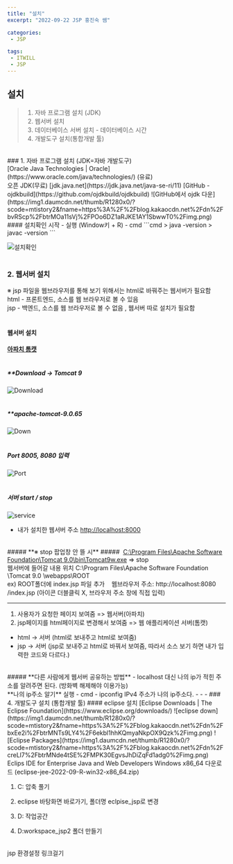 ```yaml
---
title: "설치"
excerpt: "2022-09-22 JSP 홍진숙 쌤"

categories:
 - JSP

tags:
 - ITWILL
 - JSP
---
```

## 설치    
> 1. 자바 프로그램 설치 (JDK)    
> 2. 웹서버 설치    
> 3. 데이터베이스 서버 설치 - 데이터베이스 시간    
> 4. 개발도구 설치(통합개발 툴)    
<br>
### 1. 자바 프로그램 설치 (JDK=자바 개발도구)   
<br>
[Oracle Java Technologies | Oracle](https://www.oracle.com/java/technologies/) (유료)   
<br>
오픈 JDK(무료)   
[jdk.java.net](https://jdk.java.net/java-se-ri/11)     
[GitHub - ojdkbuild](https://github.com/ojdkbuild/ojdkbuild)    
![GitHub에서 ojdk 다운](https://img1.daumcdn.net/thumb/R1280x0/?scode=mtistory2&fname=https%3A%2F%2Fblog.kakaocdn.net%2Fdn%2FbvRScp%2FbtrMOa11sVj%2FPOo6DZ1aRJKE1AY1SbwwT0%2Fimg.png)     

<br>
#### 설치확인
시작 - 실행 (Window키 + R) - cmd
```cmd
> java -version
> javac -version
```

![설치확인](https://img1.daumcdn.net/thumb/R1280x0/?scode=mtistory2&fname=https%3A%2F%2Fblog.kakaocdn.net%2Fdn%2FcIWgKa%2FbtrMKlD6Tf4%2FeL7kJOd0RVUVaGCOFfvKl0%2Fimg.png)    
<br>
### 2. 웹서버 설치    
※ jsp 파일을 웹브라우저를 통해 보기 위해서는 html로 바꿔주는 웹서버가 필요함    
html - 프론트엔드, 소스를 웹 브라우저로 볼 수 있음     
jsp - 백엔드, 소스를 웹 브라우저로 볼 수 없음 , 웹서버 따로 설치가 필요함     
<br>
#### 웹서버 설치    
[**아파치 톰캣**](https://tomcat.apache.org/)     
<br>
##### **Download -> Tomcat 9     
![Download](https://img1.daumcdn.net/thumb/R1280x0/?scode=mtistory2&fname=https%3A%2F%2Fblog.kakaocdn.net%2Fdn%2Fbrylkz%2FbtrMMavsBe2%2Fwp4eqvVBvFDR7ajDTmt1YK%2Fimg.png)     
<br>
##### **apache-tomcat-9.0.65    
![Down](https://img1.daumcdn.net/thumb/R1280x0/?scode=mtistory2&fname=https%3A%2F%2Fblog.kakaocdn.net%2Fdn%2FHRyUh%2FbtrMN9WxjXd%2FbI3eKBJABNd1SCdq44BOBk%2Fimg.png)    
<br>
##### **Port 8005, 8080 입력**    
![Port](https://img1.daumcdn.net/thumb/R1280x0/?scode=mtistory2&fname=https%3A%2F%2Fblog.kakaocdn.net%2Fdn%2FcpiiHS%2FbtrMJ1eXoXG%2FJILgBs3iAQPhimEhly9TsK%2Fimg.png)    
<br>
##### **서버 start / stop**    
![service](https://img1.daumcdn.net/thumb/R1280x0/?scode=mtistory2&fname=https%3A%2F%2Fblog.kakaocdn.net%2Fdn%2Fvozyj%2FbtrMOnNPiiL%2Fil2oukxkDeBybkOeHrVd0k%2Fimg.png)    
- 내가 설치한 웹서버 주소 [http://localhost:8000](http://localhost:8000)    
<br>
##### **※ stop 팝업창 안 뜰 시**     
##### &nbsp;<u>C:\Program Files\Apache Software Foundation\Tomcat 9.0\bin\Tomcat9w.exe</u> => stop     
<br>
웹서버에 들어갈 내용 위치     
C:\Program Files\Apache Software Foundation \Tomcat 9.0 \webapps\ROOT     
<br>
ex) ROOT폴더에 index.jsp 파일 추가     
&nbsp;&nbsp;&nbsp;웹브라우저 주소: http://localhost:8080 /index.jsp (아이콘 더블클릭 X, 브라우저 주소 창에 직접 입력)     


- - -
1. 사용자가 요청한 페이지 보여줌 => 웹서버(아파치)     
2. jsp페이지를 html페이지로 변경해서 보여줌 => 웹 애플리케이션 서버(톰캣)     
- html -> 서버 (html로 보내주고 html로 보여줌)     
- jsp -> 서버 (jsp로 보내주고 html로 바꿔서 보여줌, 따라서 소스 보기 하면 내가 입력한 코드와 다르다.)     
<br>
##### **다른 사람에게 웹서버 공유하는 방법**     
- localhost 대신 나의 ip가 적힌 주소를 알려주면 된다. (방화벽 해제해야 이용가능)      
<br>
**나의 ip주소 알기**     
실행 - cmd - ipconfig     
IPv4 주소가 나의 ip주소다.     
- - -
### 4. 개발도구 설치 (통합개발 툴)     
#### eclipse 설치 
[Eclipse Downloads | The Eclipse Foundation](https://www.eclipse.org/downloads/)     
![eclipse down](https://img1.daumcdn.net/thumb/R1280x0/?scode=mtistory2&fname=https%3A%2F%2Fblog.kakaocdn.net%2Fdn%2FbxEe2i%2FbtrMNTs9LY4%2F6ekbl1hhKQmyaNkpOX9Qzk%2Fimg.png)    
![Eclipse Packages](https://img1.daumcdn.net/thumb/R1280x0/?scode=mtistory2&fname=https%3A%2F%2Fblog.kakaocdn.net%2Fdn%2FcreLl7%2FbtrMNde4tSE%2FMPK30EgvsJhDiZqFd1adg0%2Fimg.png)     
Eclips IDE for Enterprise Java and Web Developers     
Windows x86_64 다운로드     
(eclipse-jee-2022-09-R-win32-x86_64.zip)     

1. C: 압축 풀기     

2. eclipse 바탕화면 바로가기, 폴더명 eclpise_jsp로 변경     

3. D: 작업공간     

4. D:workspace_jsp2 폴더 만들기     
<br>
jsp 환경설정 링크걸기